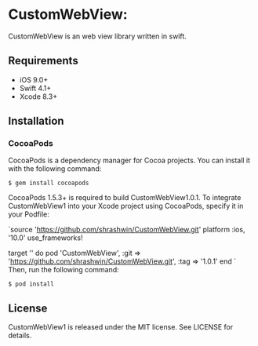# CustomWebView:

CustomWebView is an web view library written in swift.

## Requirements
* iOS 9.0+
* Swift 4.1+
* Xcode 8.3+


## Installation

### CocoaPods

CocoaPods is a dependency manager for Cocoa projects. You can install it with the following command:

`$ gem install cocoapods`

CocoaPods 1.5.3+ is required to build CustomWebView1.0.1.
To integrate CustomWebView1 into your Xcode project using CocoaPods, specify it in your Podfile:

`source 'https://github.com/shrashwin/CustomWebView.git'
platform :ios, '10.0'
use_frameworks!

target '<Your Target Name>' do
    pod 'CustomWebView', :git => 'https://github.com/shrashwin/CustomWebView.git', :tag => '1.0.1'
end
`
Then, run the following command:

`$ pod install`

## License

CustomWebView1 is released under the MIT license. See LICENSE for details.
